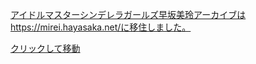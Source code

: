 [アイドルマスターシンデレラガールズ早坂美玲アーカイブはhttps://mirei.hayasaka.net/に移住しました。](https://mirei.hayasaka.net/)

[クリックして移動](https://mirei.hayasaka.net/)

